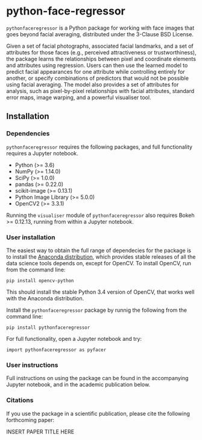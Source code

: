# python-face-regressor

``pythonfaceregressor`` is a Python package for working with face images that goes beyond facial averaging, distributed under the 3-Clause BSD License.

Given a set of facial photographs, associated facial landmarks, and a set of attributes for those faces (e.g., perceived attractiveness or trustworthiness), the package learns the relationships between pixel and coordinate elements and attributes using regression. Users can then use the learned model to predict facial appearances for one attribute while controlling entirely for another, or specify combinations of predictors that would not be possible using facial averaging. The model also provides a set of attributes for analysis, such as pixel-by-pixel relationships with facial attributes, standard error maps, image warping, and a powerful visualiser tool.


## Installation

### Dependencies

``pythonfaceregressor`` requires the following packages, and full functionality requires a Jupyter notebook.

* Python (>= 3.6)
* NumPy (>= 1.14.0)
* SciPy (>= 1.0.0)
* pandas (>= 0.22.0)
* scikit-image (>= 0.13.1)
* Python Image Library (>= 5.0.0)
* OpenCV2 (>= 3.3.1)

Running the ``visualiser`` module of ``pythonfaceregressor`` also requires Bokeh >= 0.12.13, running from within a Jupyter notebook.

### User installation
The easiest way to obtain the full range of dependecies for the package is to install the [Anaconda distribution](https://www.anaconda.com/download/), which provides stable releases of all the data science tools depends on, except for OpenCV. To install OpenCV, run from the command line:

``pip install opencv-python``

This should install the stable Python 3.4 version of OpenCV, that works well with the Anaconda distribution.

Install the ``pythonfaceregressor`` package by runnig the following from the command line:

``pip install pythonfaceregressor``

For full functionality, open a Jupyter notebook and try:

``import pythonfaceregressor as pyfacer``

### User instructions
Full instructions on using the package can be found in the accompanying Jupyter notebook, and in the academic publication below.

### Citations
If you use the package in a scientific publication, please cite the following forthcoming paper:

INSERT PAPER TITLE HERE

